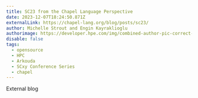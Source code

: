 ```yaml
---
title: SC23 from the Chapel Language Perspective
date: 2023-12-07T18:24:50.871Z
externalLink: https://chapel-lang.org/blog/posts/sc23/
author: Michelle Strout and Engin Kayraklioglu
authorimage: https://developer.hpe.com/img/combined-author-pic-correct-ratio.jpg
disable: false
tags:
  - opensource
  - HPC
  - Arkouda
  - SCxy Conference Series
  - chapel
---
```

E﻿xternal blog